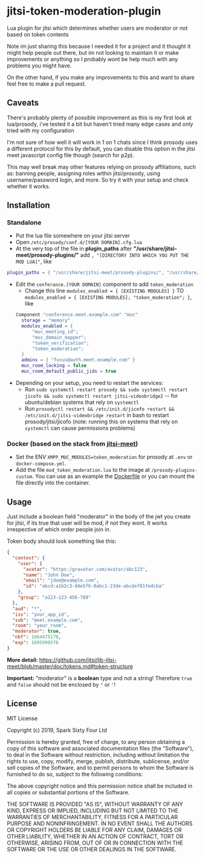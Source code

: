 # jitsi-token-moderation-plugin
Lua plugin for jitsi which determines whether users are moderator or not based on token contents

Note im just sharing this because I needed it for a project and it thought it might help people out there, but im not looking to maintain it or make improvements or anything so I probably wont be help much with any problems you might have. 

On the other hand, if you make any improvements to this and want to share feel free to make a pull request.

## Caveats
There's probably plenty of possible improvement as this is my first look at lua/prosody, i've tested it a bit but haven't tried many edge cases and only tried with my configuration

I'm not sure of how well it will work in 1 on 1 chats since I think prosody uses a different protocol for this by default, you can disable this option in the jitsi meet javascript config file though (search for p2p). 

This may well break may other features relying on prosody affiliations, such as: banning people, assigning roles within jitsi/prosody, using username/password login, and more. So try it with your setup and check whether it works.

## Installation
### Standalone
- Put the lua file somewhere on your jitsi server
- Open `/etc/prosody/conf.d/[YOUR DOMAIN].cfg.lua`
- At the very top of the file in **plugin_paths** after **"/usr/share/jitsi-meet/prosody-plugins/"** add `, "[DIRECTORY INTO WHICH YOU PUT THE MOD LUA]"`, like
```lua
plugin_paths = { "/usr/share/jitsi-meet/prosody-plugins/", "/usr/share/jitsi-meet/prosody-plugins-custom/" }
```
- Edit the `conferance.[YOUR DOMAIN]` component to add `token_moderation`
  - Change this line `modules_enabled = { [EXISTING MODULES] }` TO `modules_enabled = { [EXISTING MODULES]; "token_moderation"; }`, like
  ```lua
  Component "conference.meet.example.com" "muc"
    storage = "memory"
    modules_enabled = {
        "muc_meeting_id";
        "muc_domain_mapper";
        "token_verification";
        "token_moderation";
    }
    admins = { "focus@auth.meet.example.com" }
    muc_room_locking = false
    muc_room_default_public_jids = true
  ```
- Depending on your setup, you need to restart the services:
  - Run `sudo systemctl restart prosody && sudo systemctl restart jicofo && sudo systemctl restart jitsi-videobridge2` -- for ubuntu/debian systems that rely on `systemctl`
  - Run `prosodyctl restart && /etc/init.d/jicofo restart && /etc/init.d/jitsi-videobridge restart` in bash to restart prosody/jitsi/jicofo (note: running this on systems that rely on `systemctl` can cause permissions problems)
### Docker (based on the stack from [jitsi-meet](https://github.com/jitsi/docker-jitsi-meet))
- Set the ENV `XMPP_MUC_MODULES=token_moderation` for prosody at `.env` or `docker-compose.yml`.
- Add the file `mod_token_moderation.lua` to the image at `/prosody-plugins-custom`. You can use as an example the [Dockerfile](./Dockerfile) or you can mount the file directly into the container.

## Usage
Just include a boolean field "moderator" in the body of the jwt you create for jitsi, if its true that user will be mod, if not they wont. It works irrespective of which order people join in. 

Token body should look something like this:
```json
{
  "context": {
    "user": {
      "avatar": "https:/gravatar.com/avatar/abc123",
      "name": "John Doe",
      "email": "jdoe@example.com",
      "id": "abcd:a1b2c3-d4e5f6-0abc1-23de-abcdef01fedcba"
    },
    "group": "a123-123-456-789"
  },
  "aud": "*",
  "iss": "your_app_id",
  "sub": "meet.example.com",
  "room": "your_room",
  "moderator": true,
  "nbf": 1664475176,
  "exp": 1695998576
}
```
**More detail:** https://github.com/jitsi/lib-jitsi-meet/blob/master/doc/tokens.md#token-structure

**Important:** "moderator" is a **boolean** type and not a string! Therefore `true` and `false` should not be enclosed by `"` or `'`!

## License
MIT License

Copyright (c) 2019, Spark Sixty Four Ltd

Permission is hereby granted, free of charge, to any person obtaining a copy
of this software and associated documentation files (the "Software"), to deal
in the Software without restriction, including without limitation the rights
to use, copy, modify, merge, publish, distribute, sublicense, and/or sell
copies of the Software, and to permit persons to whom the Software is
furnished to do so, subject to the following conditions:

The above copyright notice and this permission notice shall be included in all
copies or substantial portions of the Software.

THE SOFTWARE IS PROVIDED "AS IS", WITHOUT WARRANTY OF ANY KIND, EXPRESS OR
IMPLIED, INCLUDING BUT NOT LIMITED TO THE WARRANTIES OF MERCHANTABILITY,
FITNESS FOR A PARTICULAR PURPOSE AND NONINFRINGEMENT. IN NO EVENT SHALL THE
AUTHORS OR COPYRIGHT HOLDERS BE LIABLE FOR ANY CLAIM, DAMAGES OR OTHER
LIABILITY, WHETHER IN AN ACTION OF CONTRACT, TORT OR OTHERWISE, ARISING FROM,
OUT OF OR IN CONNECTION WITH THE SOFTWARE OR THE USE OR OTHER DEALINGS IN THE
SOFTWARE.
